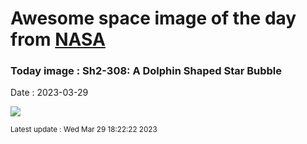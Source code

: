
# Awesome space image of the day from [NASA](https://api.nasa.gov/)

### Today image : Sh2-308: A Dolphin Shaped Star Bubble
Date : 2023-03-29

![](https://apod.nasa.gov/apod/image/2303/DolphinReef_Roig_960.jpg)

<small>Latest update : Wed Mar 29 18:22:22 2023</small>
        